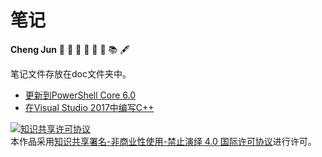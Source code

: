 # 笔记
**Cheng Jun**
📔 📒 📕 📗 📘 📙 📚 🖋

笔记文件存放在doc文件夹中。

- [更新到PowerShell Core 6.0](https://github.com/chengjun90/share-notes/blob/master/doc/更新到PowerShell%20Core%206.0.md)
- [在Visual Studio 2017中编写C++](https://github.com/chengjun90/share-notes/blob/master/doc/在Visual%20Studio%202017中编写C%2B%2B.pdf)


<a rel="license" href="http://creativecommons.org/licenses/by-nc-nd/4.0/"><img alt="知识共享许可协议" style="border-width:0" src="https://i.creativecommons.org/l/by-nc-nd/4.0/88x31.png" /></a><br />本作品采用<a rel="license" href="http://creativecommons.org/licenses/by-nc-nd/4.0/">知识共享署名-非商业性使用-禁止演绎 4.0 国际许可协议</a>进行许可。
